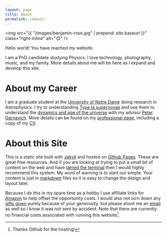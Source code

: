 ```yaml
---
layout: page
title: About
permalink: /about/
---
```


<img src="{{ "/images/benjamin-rose.jpg" | prepend: site.baseurl }}" class="right-inline" alt="😊" /> 

<!-- # About Ben -->

Hello world! You have reached my website. 

I am a PhD candidate studying Physics. I love technology, photography, music, and my family. More details about me will be here as I expand and develop this site. 

# About my Career

I am a graduate student at the [University of Notre Dame][nd-phys] doing research in Astrophysics. I try to understanding [Type Ia supernovae][sn] and use them to understand the [dynamics and age of the universe][obs-cosmology] with my advisor [Peter Garnavich][peter]. More details can be found on my [professional page][brose3], including a copy of my [CV].

[nd-phys]: http://www.physics.nd.edu
[sn]: https://en.wikipedia.org/wiki/Type_Ia_supernova
[obs-cosmology]: https://en.wikipedia.org/wiki/Observational_cosmology
[peter]: https://physics.nd.edu/people/faculty/peter-garnavich/
[brose3]: http://www3.nd.edu/~brose3/
[CV]: http://www3.nd.edu/~brose3/#cv


# About this Site

This is a static site built with [Jekyll] and hosted on [Github Pages]. These are great free resources. And if you are looking at trying to put a small bit of content on the web and have [tamed the terminal][ttt] then I would highly recommend this system. My word of warning is to start out simple. Your content is just in [markdown] files so it is easy to change the design and layout later. 

[Jekyll]: https://jekyllrb.com
[Github Pages]: https://pages.github.com
[ttt]: https://www.bartbusschots.ie/s/blog/taming-the-terminal/
[markdown]: https://daringfireball.net/projects/markdown/

Because I do this in my spare time as a hobby I use affiliate links for [Amazon] to help offset the opportunity costs. I would also not turn down any [gifts given][square] purely because of your generosity, but please shoot me an [email](mailto:benjamin.rose@me.com) as well so I know it was not sent by accident. Note that there are currently no financial costs associated with running this website[^thanks].

[Amazon]: https://www.amazon.com//ref=as_li_ss_tl?ie=UTF8&linkCode=ll2&tag=benjaminros0f-20&linkId=de5cbac379cbc21e038681e2dd313f77
[square]: https://cash.me/$rose
[^thanks]: Thanks Github for the hosting!